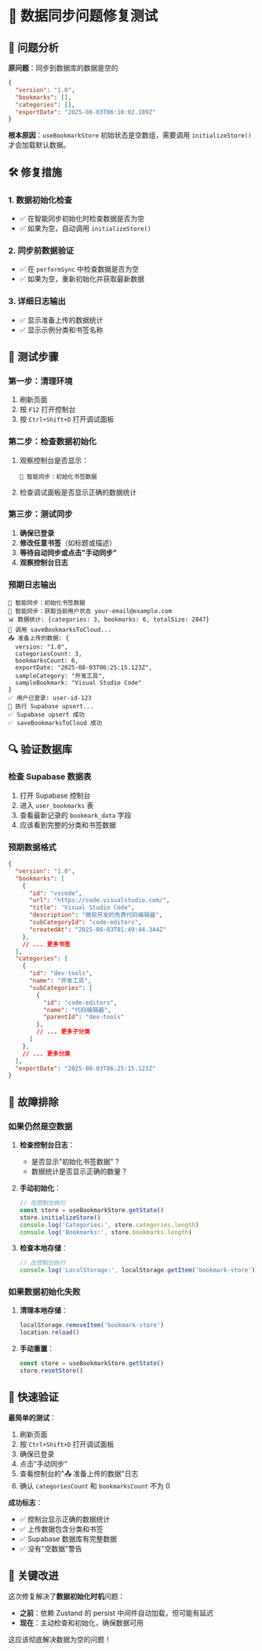 # 🔧 数据同步问题修复测试

## 🎯 问题分析

**原问题**：同步到数据库的数据是空的
```json
{
  "version": "1.0", 
  "bookmarks": [], 
  "categories": [], 
  "exportDate": "2025-08-03T06:18:02.189Z"
}
```

**根本原因**：`useBookmarkStore` 初始状态是空数组，需要调用 `initializeStore()` 才会加载默认数据。

## 🛠️ 修复措施

### 1. **数据初始化检查**
- ✅ 在智能同步初始化时检查数据是否为空
- ✅ 如果为空，自动调用 `initializeStore()`

### 2. **同步前数据验证**
- ✅ 在 `performSync` 中检查数据是否为空
- ✅ 如果为空，重新初始化并获取最新数据

### 3. **详细日志输出**
- ✅ 显示准备上传的数据统计
- ✅ 显示示例分类和书签名称

## 🧪 测试步骤

### **第一步：清理环境**
1. 刷新页面
2. 按 `F12` 打开控制台
3. 按 `Ctrl+Shift+D` 打开调试面板

### **第二步：检查数据初始化**
1. 观察控制台是否显示：
   ```
   🔄 智能同步：初始化书签数据
   ```

2. 检查调试面板是否显示正确的数据统计

### **第三步：测试同步**
1. **确保已登录**
2. **修改任意书签**（如标题或描述）
3. **等待自动同步或点击"手动同步"**
4. **观察控制台日志**

### **预期日志输出**
```
🔄 智能同步：初始化书签数据
🔄 智能同步：获取当前用户状态 your-email@example.com
📊 数据统计: {categories: 3, bookmarks: 6, totalSize: 2847}
🔄 调用 saveBookmarksToCloud...
📤 准备上传的数据: {
  version: "1.0",
  categoriesCount: 3,
  bookmarksCount: 6,
  exportDate: "2025-08-03T06:25:15.123Z",
  sampleCategory: "开发工具",
  sampleBookmark: "Visual Studio Code"
}
✅ 用户已登录: user-id-123
🔄 执行 Supabase upsert...
✅ Supabase upsert 成功
✅ saveBookmarksToCloud 成功
```

## 🔍 验证数据库

### **检查 Supabase 数据表**
1. 打开 Supabase 控制台
2. 进入 `user_bookmarks` 表
3. 查看最新记录的 `bookmark_data` 字段
4. 应该看到完整的分类和书签数据

### **预期数据格式**
```json
{
  "version": "1.0",
  "bookmarks": [
    {
      "id": "vscode",
      "url": "https://code.visualstudio.com/",
      "title": "Visual Studio Code",
      "description": "微软开发的免费代码编辑器",
      "subCategoryId": "code-editors",
      "createdAt": "2025-08-03T01:49:44.344Z"
    },
    // ... 更多书签
  ],
  "categories": [
    {
      "id": "dev-tools",
      "name": "开发工具",
      "subCategories": [
        {
          "id": "code-editors",
          "name": "代码编辑器",
          "parentId": "dev-tools"
        },
        // ... 更多子分类
      ]
    },
    // ... 更多分类
  ],
  "exportDate": "2025-08-03T06:25:15.123Z"
}
```

## 🚨 故障排除

### **如果仍然是空数据**

1. **检查控制台日志**：
   - 是否显示"初始化书签数据"？
   - 数据统计是否显示正确的数量？

2. **手动初始化**：
   ```javascript
   // 在控制台执行
   const store = useBookmarkStore.getState()
   store.initializeStore()
   console.log('Categories:', store.categories.length)
   console.log('Bookmarks:', store.bookmarks.length)
   ```

3. **检查本地存储**：
   ```javascript
   // 在控制台执行
   console.log('LocalStorage:', localStorage.getItem('bookmark-store'))
   ```

### **如果数据初始化失败**

1. **清理本地存储**：
   ```javascript
   localStorage.removeItem('bookmark-store')
   location.reload()
   ```

2. **手动重置**：
   ```javascript
   const store = useBookmarkStore.getState()
   store.resetStore()
   ```

## 🎯 快速验证

**最简单的测试**：

1. 刷新页面
2. 按 `Ctrl+Shift+D` 打开调试面板
3. 确保已登录
4. 点击"手动同步"
5. 查看控制台的"📤 准备上传的数据"日志
6. 确认 `categoriesCount` 和 `bookmarksCount` 不为 0

**成功标志**：
- ✅ 控制台显示正确的数据统计
- ✅ 上传数据包含分类和书签
- ✅ Supabase 数据库有完整数据
- ✅ 没有"空数据"警告

## 📝 关键改进

这次修复解决了**数据初始化时机**问题：

- **之前**：依赖 Zustand 的 persist 中间件自动加载，但可能有延迟
- **现在**：主动检查和初始化，确保数据可用

这应该彻底解决数据为空的问题！
